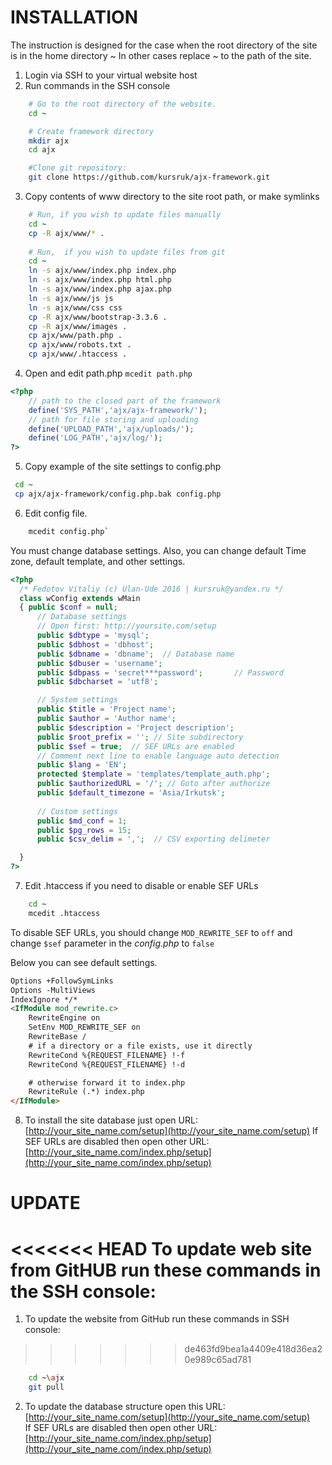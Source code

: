 # INSTALLATION

The instruction is designed for the case when the root directory of the site is in the home directory ~
In other cases replace ~ to the path of the site.

1. Login via SSH to your virtual website host
2. Run commands in the SSH console
``` bash
    # Go to the root directory of the website.
    cd ~

    # Create framework directory
    mkdir ajx
    cd ajx

    #Clone git repository:
    git clone https://github.com/kursruk/ajx-framework.git
```

3. Copy contents of www directory to the site root path, or make symlinks
``` bash
    # Run, if you wish to update files manually
    cd ~
    cp -R ajx/www/* .
    
    # Run,  if you wish to update files from git
    cd ~
    ln -s ajx/www/index.php index.php
    ln -s ajx/www/index.php html.php
    ln -s ajx/www/index.php ajax.php
    ln -s ajx/www/js js
    ln -s ajx/www/css css
    cp -R ajx/www/bootstrap-3.3.6 .
    cp -R ajx/www/images .
    cp ajx/www/path.php .
    cp ajx/www/robots.txt .
    cp ajx/www/.htaccess .
```

4. Open and edit path.php `mcedit path.php`
``` php
<?php
    // path to the closed part of the framework
    define('SYS_PATH','ajx/ajx-framework/');
    // path for file storing and uploading
    define('UPLOAD_PATH','ajx/uploads/');
    define('LOG_PATH','ajx/log/');
?>
```
5. Copy example of the site settings to config.php 
``` bash
 cd ~
 cp ajx/ajx-framework/config.php.bak config.php
```

6. Edit config file.
```  bash
    mcedit config.php`
```
You must change database settings.
Also, you can change default Time zone, default template, and other settings.
``` php
<?php
  /* Fedotov Vitaliy (c) Ulan-Ude 2016 | kursruk@yandex.ru */
  class wConfig extends wMain
  { public $conf = null;
      // Database settings
      // Open first: http://yoursite.com/setup
      public $dbtype = 'mysql';
      public $dbhost = 'dbhost';
      public $dbname = 'dbname';  // Database name
      public $dbuser = 'username';
      public $dbpass = 'secret***password';       // Password
      public $dbcharset = 'utf8';

      // System settings
      public $title = 'Project name';
      public $author = 'Author name';
      public $description = 'Project description';
      public $root_prefix = ''; // Site subdirectory
      public $sef = true;  // SEF URLs are enabled
      // Comment next line to enable language auto detection
      public $lang = 'EN'; 
      protected $template = 'templates/template_auth.php';
      public $authorizedURL = '/'; // Goto after authorize
      public $default_timezone = 'Asia/Irkutsk';
            
      // Custom settings
      public $md_conf = 1;
      public $pg_rows = 15;
      public $csv_delim = ',';  // CSV exporting delimeter

  }
?>
```

7. Edit .htaccess if you need to disable or enable SEF URLs
``` bash
    cd ~
    mcedit .htaccess
```
To disable SEF URLs, you should change `MOD_REWRITE_SEF` to `off` and change
`$sef` parameter in the _config.php_ to `false`

Below you can see default settings.
``` html
Options +FollowSymLinks
Options -MultiViews
IndexIgnore */*
<IfModule mod_rewrite.c>
    RewriteEngine on
    SetEnv MOD_REWRITE_SEF on
    RewriteBase /
    # if a directory or a file exists, use it directly
    RewriteCond %{REQUEST_FILENAME} !-f
    RewriteCond %{REQUEST_FILENAME} !-d

    # otherwise forward it to index.php
    RewriteRule (.*) index.php
</IfModule>
```
8. To install the site database just open URL: [http://your_site_name.com/setup](http://your_site_name.com/setup)
If SEF URLs are disabled then open other URL: [http://your_site_name.com/index.php/setup](http://your_site_name.com/index.php/setup)


# UPDATE
<<<<<<< HEAD
To update web site from GitHUB run these commands in the SSH console:
=======
1. To update the website from GitHub run these commands in SSH console:
>>>>>>> de463fd9bea1a4409e418d36ea20e989c65ad781
``` bash
    cd ~\ajx
    git pull
```
2. To update the database structure open this URL: [http://your_site_name.com/setup](http://your_site_name.com/setup)  
If SEF URLs are disabled then open other URL: [http://your_site_name.com/index.php/setup](http://your_site_name.com/index.php/setup)
